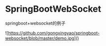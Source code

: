 # SpringBootWebSocket
springboot+websocket的例子

![https://github.com/gongxingyao/springboot-websocket/blob/master/demo.jpg]()